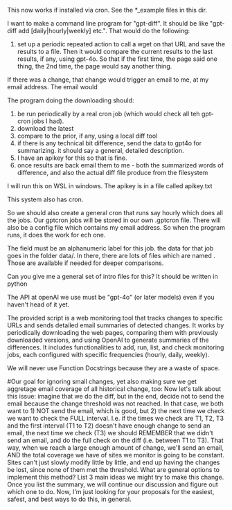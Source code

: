 This now works if installed via cron. See the *_example files in this dir.

I want to make a command line program for "gpt-diff". It should be like "gpt-diff add <name> <URL> [daily|hourly|weekly] etc.". That would do the following:

1. set up a periodic repeated action to call a wget on that URL and save the results to a file. Then it would compare the current results to the last results, if any, using gpt-4o. So that if the first time, the page said one thing, the 2nd time, the page would say another thing.

If there was a change, that change would trigger an email to me, at my email address. The email would

The program doing the downloading should:
1. be run periodically by a real cron job (which would check all teh gpt-cron jobs I had).
2. download the latest
3. compare to the prior, if any, using a local diff tool
4. if there is any technical bit difference, send the data to gpt4o for summarizing. it should say a general, detailed description.
5. I have an apikey for this so that is fine.
6. once results are back email them to me - both the summarized words of difference, and also the actual diff file produce from the filesystem

I will run this on WSL in windows. The apikey is in a file called apikey.txt

This system also has cron.

So we should also create a general cron that runs say hourly which does all the jobs. Our gptcron jobs will be stored in our own .gptcron file. There will also be a config file which contains my email address.  So when the program runs, it does the work for ech one.

The <name> field must be an alphanumeric label for this job. the data for that job goes in the folder data/<name>. In there, there are lots of files which are named <name-date of last download of the file contents>.  Those are available if needed for deeper comparisons.


Can you give me a general set of intro files for this? It should be written in python

The API at openAI we use must be "gpt-4o" (or later models) even if you haven't head of it yet.

The provided script is a web monitoring tool that tracks changes to specific URLs and sends detailed email summaries of detected changes. It works by periodically downloading the web pages, comparing them with previously downloaded versions, and using OpenAI to generate summaries of the differences. It includes functionalities to add, run, list, and check monitoring jobs, each configured with specific frequencies (hourly, daily, weekly).

We will never use Function Docstrings because they are a waste of space.


#Our goal for ignoring small changes, yet also making sure we get aggretage email coverage of all historical change, too:  Now let's talk about this issue: imagine that we do the diff, but in the end, decide not to send the email because the change threshold was not reached. In that case, we both want to 1) NOT send the email, which is good, but 2) the next time we check we want to check the FULL interval. I.e. if the times we check are T1, T2, T3 and the first interval (T1 to T2) doesn't have enough change to send an email, the next time we check (T3) we should REMEMBER that we didn't send an email, and do the full check on the diff (i.e. between T1 to T3). That way, when we reach a large enough amount of change, we'll send an email, AND the total coverage we have of sites we monitor is going to be constant. Sites can't just slowly modify little by little, and end up having the changes be lost, since none of them met the threshold.  What are general options to implement this method? List 3 main ideas we might try to make this change. Once you list the summary, we will continue our discussion and figure out which one to do. Now, I'm just looking for your proposals for the easiest, safest, and best ways to do this, in general.
